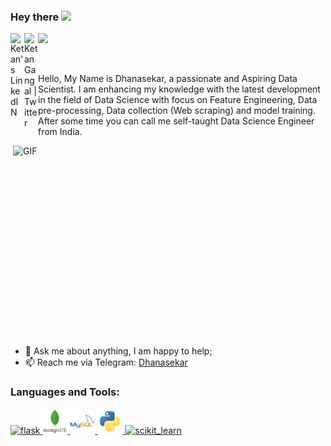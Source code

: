 ### Hey there <img src="https://media.giphy.com/media/hvRJCLFzcasrR4ia7z/giphy.gif" width="25px">
<a href="https://www.linkedin.com/in/techwithdhana/">
  <img align="left" alt="Ketan's LinkedIN" width="22px" src="https://raw.githubusercontent.com/peterthehan/peterthehan/master/assets/linkedin.svg" />
</a>

<a href="https://twitter.com/aiprofessor_">
  <img align="left" alt="Ketan Gangal | Twitter" width="22px" src="https://raw.githubusercontent.com/peterthehan/peterthehan/master/assets/twitter.svg" />
</a>

![](https://visitor-badge.glitch.me/badge?page_id=ai-professor)

<br />

Hello, My Name is Dhanasekar, a passionate and Aspiring Data Scientist. I am enhancing my knowledge with the latest development in the field of Data Science with focus on Feature Engineering, Data pre-processing, Data collection (Web scraping) and model training. After some time you can call me self-taught Data Science Engineer from India. 

  <img align="right" alt="GIF" src="https://github.com/abhisheknaiidu/abhisheknaiidu/blob/master/code.gif?raw=true" width="500" height="320" />
  
- 💬 Ask me about anything, I am happy to help;
- 📫 Reach me via Telegram: [Dhanasekar](https://t.me/techwithdhana)
<!--
- ✨ **Wanna Talk?** [calendly](https://calendly.com/ketangangal)
- 📝 [Resume](https://drive.google.com/file/d/1yPVZqfquTSjbANOXy-0Lf5ubRdSfHpqI/view?usp=sharing)
-->

<h3 align="left">Languages and Tools:</h3>
<p align="left"> <a href="https://flask.palletsprojects.com/" target="_blank"> <img src="https://www.vectorlogo.zone/logos/pocoo_flask/pocoo_flask-icon.svg" alt="flask" width="40" height="40"/> </a> 
<a href="https://www.mongodb.com/" target="_blank"> <img src="https://raw.githubusercontent.com/devicons/devicon/master/icons/mongodb/mongodb-original-wordmark.svg" alt="mongodb" width="40" height="40"/> </a>
<a href="https://www.mysql.com/" target="_blank"> <img src="https://raw.githubusercontent.com/devicons/devicon/master/icons/mysql/mysql-original-wordmark.svg" alt="mysql" width="40" height="40"/> </a>
<a href="https://www.python.org" target="_blank"> <img src="https://raw.githubusercontent.com/devicons/devicon/master/icons/python/python-original.svg" alt="python" width="40" height="40"/> </a> <a href="https://scikit-learn.org/" target="_blank"> <img src="https://upload.wikimedia.org/wikipedia/commons/0/05/Scikit_learn_logo_small.svg" alt="scikit_learn" width="40" height="40"/> </a> </p>

<!--

📈 My GitHub Stats


<p float="left">
  <img src="https://github-readme-streak-stats.herokuapp.com/?user=ketangangal&show_icons=true&theme=gotham" alt="ketangangal" width="450" />
  <img src="https://github-readme-stats.vercel.app/api?username=ketangangal&show_icons=true&theme=gotham" alt="ketangangal" width="450" />
</p>  
  
-->



